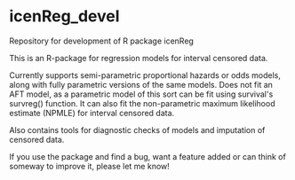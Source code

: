 # icenReg_devel
Repository for development of R package icenReg

This is an R-package for regression models for interval censored data. 

Currently supports semi-parametric proportional hazards or odds models,
along with fully parametric versions of the same models. Does not fit an AFT model, as a
parametric model of this sort can be fit using survival's survreg() function.
It can also fit the non-parametric maximum likelihood estimate (NPMLE) for interval censored data.

Also contains tools for diagnostic checks of models and imputation of censored data.

If you use the package and find a bug, want a feature added or can think of someway to
improve it, please let me know!

